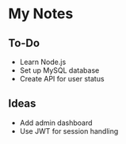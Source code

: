 # My Notes

## To-Do
- Learn Node.js
- Set up MySQL database
- Create API for user status

## Ideas
- Add admin dashboard
- Use JWT for session handling